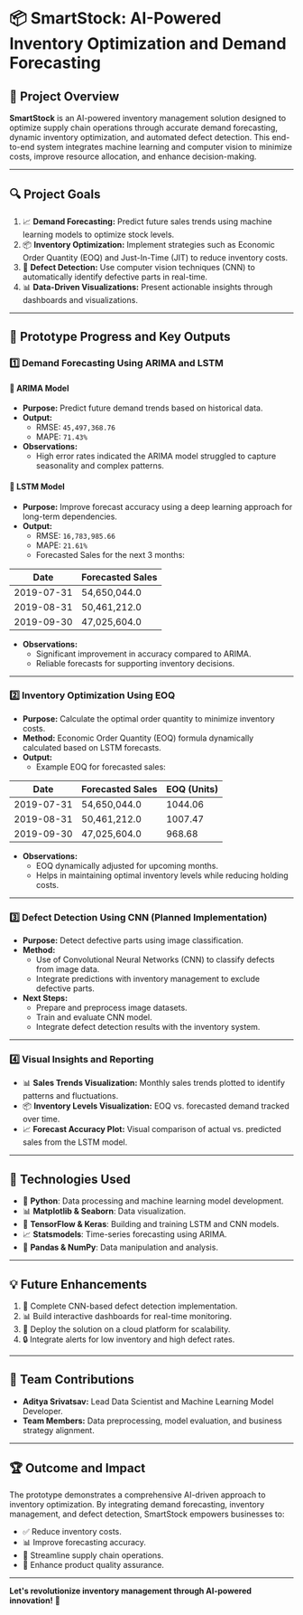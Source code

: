 # 📦 SmartStock: AI-Powered Inventory Optimization and Demand Forecasting

## 🎯 **Project Overview**

**SmartStock** is an AI-powered inventory management solution designed to optimize supply chain operations through accurate demand forecasting, dynamic inventory optimization, and automated defect detection. This end-to-end system integrates machine learning and computer vision to minimize costs, improve resource allocation, and enhance decision-making.

---

## 🔍 **Project Goals**

1. 📈 **Demand Forecasting:** Predict future sales trends using machine learning models to optimize stock levels.
2. 📦 **Inventory Optimization:** Implement strategies such as Economic Order Quantity (EOQ) and Just-In-Time (JIT) to reduce inventory costs.
3. 🎯 **Defect Detection:** Use computer vision techniques (CNN) to automatically identify defective parts in real-time.
4. 📊 **Data-Driven Visualizations:** Present actionable insights through dashboards and visualizations.

---

## 🚀 **Prototype Progress and Key Outputs**

### 1️⃣ **Demand Forecasting Using ARIMA and LSTM**

#### 🔧 **ARIMA Model**
- **Purpose:** Predict future demand trends based on historical data.
- **Output:**
  - RMSE: `45,497,368.76`
  - MAPE: `71.43%`
- **Observations:**
  - High error rates indicated the ARIMA model struggled to capture seasonality and complex patterns.

#### 🤖 **LSTM Model**
- **Purpose:** Improve forecast accuracy using a deep learning approach for long-term dependencies.
- **Output:**
  - RMSE: `16,783,985.66`
  - MAPE: `21.61%`
  - Forecasted Sales for the next 3 months:

| Date       | Forecasted Sales |
|------------|------------------|
| 2019-07-31 | 54,650,044.0     |
| 2019-08-31 | 50,461,212.0     |
| 2019-09-30 | 47,025,604.0     |

- **Observations:**
  - Significant improvement in accuracy compared to ARIMA.
  - Reliable forecasts for supporting inventory decisions.

---

### 2️⃣ **Inventory Optimization Using EOQ**

- **Purpose:** Calculate the optimal order quantity to minimize inventory costs.
- **Method:** Economic Order Quantity (EOQ) formula dynamically calculated based on LSTM forecasts.
- **Output:**
  - Example EOQ for forecasted sales:

| Date       | Forecasted Sales | EOQ (Units) |
|------------|------------------|-------------|
| 2019-07-31 | 54,650,044.0     | 1044.06     |
| 2019-08-31 | 50,461,212.0     | 1007.47     |
| 2019-09-30 | 47,025,604.0     | 968.68      |

- **Observations:**
  - EOQ dynamically adjusted for upcoming months.
  - Helps in maintaining optimal inventory levels while reducing holding costs.

---

### 3️⃣ **Defect Detection Using CNN (Planned Implementation)**

- **Purpose:** Detect defective parts using image classification.
- **Method:**
  - Use of Convolutional Neural Networks (CNN) to classify defects from image data.
  - Integrate predictions with inventory management to exclude defective parts.
- **Next Steps:**
  - Prepare and preprocess image datasets.
  - Train and evaluate CNN model.
  - Integrate defect detection results with the inventory system.

---

### 4️⃣ **Visual Insights and Reporting**

- 📊 **Sales Trends Visualization:** Monthly sales trends plotted to identify patterns and fluctuations.
- 📦 **Inventory Levels Visualization:** EOQ vs. forecasted demand tracked over time.
- 📈 **Forecast Accuracy Plot:** Visual comparison of actual vs. predicted sales from the LSTM model.

---

## 🔗 **Technologies Used**

- 🐍 **Python**: Data processing and machine learning model development.
- 📊 **Matplotlib & Seaborn**: Data visualization.
- 🤖 **TensorFlow & Keras**: Building and training LSTM and CNN models.
- 📈 **Statsmodels**: Time-series forecasting using ARIMA.
- 💾 **Pandas & NumPy**: Data manipulation and analysis.

---

## 💡 **Future Enhancements**

1. 🎯 Complete CNN-based defect detection implementation.
2. 📊 Build interactive dashboards for real-time monitoring.
3. 🚀 Deploy the solution on a cloud platform for scalability.
4. 🔒 Integrate alerts for low inventory and high defect rates.

---

## 👥 **Team Contributions**

- **Aditya Srivatsav:** Lead Data Scientist and Machine Learning Model Developer.
- **Team Members:** Data preprocessing, model evaluation, and business strategy alignment.

---

## 🏆 **Outcome and Impact**

The prototype demonstrates a comprehensive AI-driven approach to inventory optimization. By integrating demand forecasting, inventory management, and defect detection, SmartStock empowers businesses to:

- ✅ Reduce inventory costs.
- 📊 Improve forecasting accuracy.
- 🚀 Streamline supply chain operations.
- 🎯 Enhance product quality assurance.

---

**Let's revolutionize inventory management through AI-powered innovation!** 🚀

